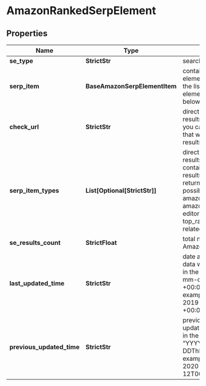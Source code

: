 # AmazonRankedSerpElement


## Properties

| Name | Type | Description | Notes |
|------------ | ------------- | ------------- | -------------|
**se_type** | **StrictStr** | search engine type |[optional]|
**serp_item** | **BaseAmazonSerpElementItem** | contains data on the SERP element<br>the list of supported SERP elements can be found below |[optional]|
**check_url** | **StrictStr** | direct URL to Amazon results<br>you can use it to make sure that we provided accurate results |[optional]|
**serp_item_types** | **List[Optional[StrictStr]]** | direct URL to Amazon results<br>contains types of all search results (items) found in the returned SERP;<br>possible item types:<br>amazon_serp, amazon_paid, editorial_recommendations, top_rated_from_our_brands, related_searches |[optional]|
**se_results_count** | **StrictFloat** | total number of results in Amazon SERP |[optional]|
**last_updated_time** | **StrictStr** | date and time when SERP data was last updated<br>in the UTC format: “yyyy-mm-dd hh-mm-ss +00:00”<br>example:<br>2019-11-15 12:57:46 +00:00 |[optional]|
**previous_updated_time** | **StrictStr** | previous to the most recent update of SERP data<br>in the ISO 8601 format: “YYYY-MM-DDThh:mm:ss.sssssssZ”<br>example:<br>2020-09-12T00:07:43.0733218Z |[optional]|